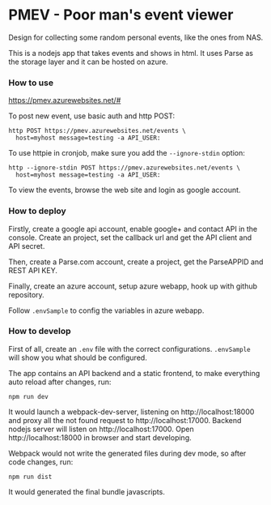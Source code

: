 # PMEV - Poor man's event viewer

Design for collecting some random personal events, like the ones from NAS.

This is a nodejs app that takes events and shows in html. It uses Parse as the storage layer and it can be hosted on azure.

### How to use

https://pmev.azurewebsites.net/#

To post new event, use basic auth and http POST:
```
http POST https://pmev.azurewebsites.net/events \
  host=myhost message=testing -a API_USER:
```

To use httpie in cronjob, make sure you add the `--ignore-stdin` option:

```
http --ignore-stdin POST https://pmev.azurewebsites.net/events \
  host=myhost message=testing -a API_USER:
```

To view the events, browse the web site and login as google account.

### How to deploy

Firstly, create a google api account, enable google+ and contact API in the console. Create an project, set the callback url and get the API client and API secret.

Then, create a Parse.com account, create a project, get the ParseAPPID and REST API KEY.

Finally, create an azure account, setup azure webapp, hook up with github repository.

Follow `.envSample` to config the variables in azure webapp.

### How to develop

First of all, create an `.env` file with the correct configurations. `.envSample` will show you what should be configured.

The app contains an API backend and a static frontend, to make everything auto reload after changes, run:

```
npm run dev
```

It would launch a webpack-dev-server, listening on http://localhost:18000 and proxy all the not found request to http://localhost:17000. Backend nodejs server will listen on http://localhost:17000. Open http://localhost:18000 in browser and start developing.

Webpack would not write the generated files during dev mode, so after code changes, run:

```
npm run dist
```

It would generated the final bundle javascripts.
